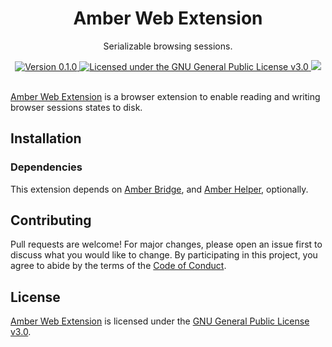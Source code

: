 <div align="center">
  <h1>Amber Web Extension</h1>
  <p>Serializable browsing sessions.</p>
  <a href="https://github.com/paysonwallach/amber-web-extension/releases/latest">
    <img alt="Version 0.1.0" src="https://img.shields.io/badge/version-0.1.0-red.svg?cacheSeconds=2592000&style=flat-square" />
  </a>
  <a href="https://github.com/paysonwallach/amber-web-extension/blob/master/LICENSE" target="\_blank">
    <img alt="Licensed under the GNU General Public License v3.0" src="https://img.shields.io/github/license/paysonwallach/amber-web-extension?style=flat-square" />
  <a href=https://buymeacoffee.com/paysonwallach>
    <img src=https://img.shields.io/badge/donate-Buy%20me%20a%20coffe-yellow?style=flat-square>
  </a>
  <br>
  <br>
</div>

[Amber Web Extension](https://github.com/paysonwallach/amber-web-extension) is a browser extension to enable reading and writing browser sessions states to disk.

## Installation

### Dependencies

This extension depends on [Amber Bridge](https://github.com/paysonwallach/amber-bridge#readme), and [Amber Helper](https://github.com/paysonwallach/amber-helper#readme), optionally.

## Contributing

Pull requests are welcome! For major changes, please open an issue first to discuss what you would like to change. By participating in this project, you agree to abide by the terms of the [Code of Conduct](https://github.com/paysonwallach/amber-web-extension/blob/master/CODE_OF_CONDUCT.md).

## License

[Amber Web Extension](https://github.com/paysonwallach/amber-web-extension) is licensed under the [GNU General Public License v3.0](https://github.com/paysonwallach/amber-web-extension/blob/master/LICENSE).
